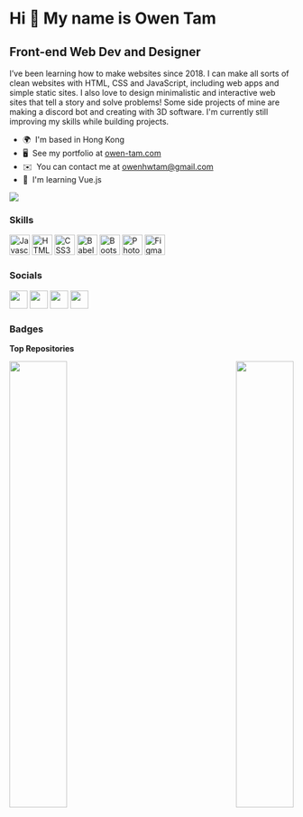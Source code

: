 Hi 👋 My name is Owen Tam
=========================

Front-end Web Dev and Designer
------------------------------

I’ve been learning how to make websites since 2018. I can make all sorts of clean websites with HTML, CSS and JavaScript, including web apps and simple static sites. I also love to design minimalistic and interactive web sites that tell a story and solve problems! Some side projects of mine are making a discord bot and creating with 3D software. I'm currently still improving my skills while building projects.

* 🌍  I'm based in Hong Kong
* 🖥️  See my portfolio at [owen-tam.com](http://owen-tam.com)
* ✉️  You can contact me at [owenhwtam@gmail.com](mailto:owenhwtam@gmail.com)
* 🧠  I'm learning Vue.js

<a href="https://www.twitter.com/owentamwebdev" target="_blank" rel="noreferrer"><img
src="https://img.shields.io/twitter/follow/owentamwebdev?logo=twitter&style=for-the-badge&color=10b981&labelColor=22272e"
/></a>

### Skills

<p align="left">
<a href="https://developer.mozilla.org/en-US/docs/Web/JavaScript" target="_blank" rel="noreferrer"><img src="https://raw.githubusercontent.com/danielcranney/readme-generator/main/public/icons/skills/javascript-colored.svg" width="36" height="36" alt="Javascript" /></a>
<a href="https://developer.mozilla.org/en-US/docs/Glossary/HTML5" target="_blank" rel="noreferrer"><img src="https://raw.githubusercontent.com/danielcranney/readme-generator/main/public/icons/skills/html5-colored.svg" width="36" height="36" alt="HTML5" /></a>
<a href="https://www.w3.org/TR/CSS/#css" target="_blank" rel="noreferrer"><img src="https://raw.githubusercontent.com/danielcranney/readme-generator/main/public/icons/skills/css3-colored.svg" width="36" height="36" alt="CSS3" /></a>
<a href="https://babeljs.io/" target="_blank" rel="noreferrer"><img src="https://raw.githubusercontent.com/danielcranney/readme-generator/main/public/icons/skills/babel-colored-dark.svg" width="36" height="36" alt="Babel" /></a>
<a href="https://getbootstrap.com/" target="_blank" rel="noreferrer"><img src="https://raw.githubusercontent.com/danielcranney/readme-generator/main/public/icons/skills/bootstrap-colored.svg" width="36" height="36" alt="Bootstrap" /></a>
<a href="https://www.adobe.com/uk/products/photoshop.html" target="_blank" rel="noreferrer"><img src="https://raw.githubusercontent.com/danielcranney/readme-generator/main/public/icons/skills/photoshop-colored-dark.svg" width="36" height="36" alt="Photoshop" /></a>
<a href="https://www.figma.com/" target="_blank" rel="noreferrer"><img src="https://raw.githubusercontent.com/danielcranney/readme-generator/main/public/icons/skills/figma-colored.svg" width="36" height="36" alt="Figma" /></a>
</p>


### Socials

<p align="left"> <a href="https://www.codepen.io/WarriorX" target="_blank" rel="noreferrer"><img src="https://raw.githubusercontent.com/danielcranney/readme-generator/main/public/icons/socials/codepen-dark.svg" width="32" height="32" /></a> <a href="https://discord.com/users/701692611823665183" target="_blank" rel="noreferrer"><img src="https://raw.githubusercontent.com/danielcranney/readme-generator/main/public/icons/socials/discord.svg" width="32" height="32" /></a> <a href="https://www.github.com/owen-tam" target="_blank" rel="noreferrer"><img src="https://raw.githubusercontent.com/danielcranney/readme-generator/main/public/icons/socials/github-dark.svg" width="32" height="32" /></a> <a href="https://www.twitter.com/owentamwebdev" target="_blank" rel="noreferrer"><img src="https://raw.githubusercontent.com/danielcranney/readme-generator/main/public/icons/socials/twitter.svg" width="32" height="32" /></a></p>

### Badges

<b>Top Repositories</b>

<div width="100%" align="center"><a href="https://github.com/owen-tam/hikoats" align="left"><img align="left" width="45%" src="https://github-readme-stats.vercel.app/api/pin/?username=owen-tam&repo=hikoats&title_color=10b981&text_color=ffffff&icon_color=10b981&bg_color=22272e&hide_border=true&locale=en" /></a><a href="https://github.com/owen-tam/incrypt" align="right"><img align="right" width="45%" src="https://github-readme-stats.vercel.app/api/pin/?username=owen-tam&repo=incrypt&title_color=10b981&text_color=ffffff&icon_color=10b981&bg_color=22272e&hide_border=true&locale=en" /></a></div><br /><br /><br /><br /><br /><br /><br />
